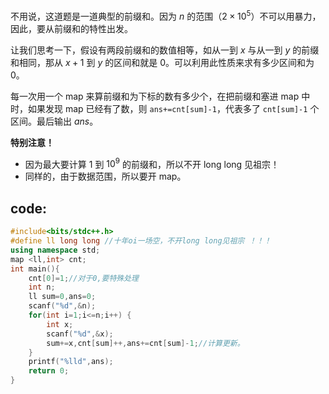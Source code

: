 不用说，这道题是一道典型的前缀和。因为 $n$ 的范围（$2 \times 10^5$）不可以用暴力，因此，要从前缀和的特性出发。

让我们思考一下，假设有两段前缀和的数值相等，如从一到 $x$ 与从一到 $y$ 的前缀和相同，那从 $x+1$ 到 $y$ 的区间和就是 $0$。可以利用此性质来求有多少区间和为 $0$。

每一次用一个 map 来算前缀和为下标的数有多少个，在把前缀和塞进 map 中时，如果发现 map 已经有了数，则 `ans+=cnt[sum]-1`，代表多了 `cnt[sum]-1` 个区间。最后输出 $ans$。

**特别注意！**
- 因为最大要计算 $1$ 到 $10^9$ 的前缀和，所以不开 long long 见祖宗！
- 同样的，由于数据范围，所以要开 map。

## code:
```cpp
#include<bits/stdc++.h>
#define ll long long //十年oi一场空，不开long long见祖宗 ！！！ 
using namespace std;
map <ll,int> cnt;
int main(){
	cnt[0]=1;//对于0,要特殊处理 
	int n;
	ll sum=0,ans=0;
    scanf("%d",&n);
    for(int i=1;i<=n;i++) {
    	int x;
        scanf("%d",&x);
        sum+=x,cnt[sum]++,ans+=cnt[sum]-1;//计算更新。 
    }
    printf("%lld",ans);
	return 0;
} 
```